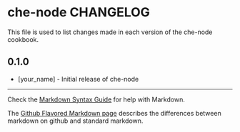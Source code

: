 che-node CHANGELOG
==================

This file is used to list changes made in each version of the che-node cookbook.

0.1.0
-----
- [your_name] - Initial release of che-node

- - -
Check the [Markdown Syntax Guide](http://daringfireball.net/projects/markdown/syntax) for help with Markdown.

The [Github Flavored Markdown page](http://github.github.com/github-flavored-markdown/) describes the differences between markdown on github and standard markdown.
